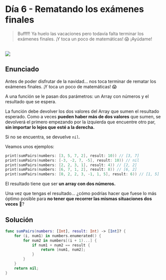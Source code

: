 # Día 6 - Rematando los exámenes finales

> Buffff! Ya huelo las vacaciones pero todavía falta terminar los exámenes finales. ¡Y toca un poco de matemáticas! 😱 ¡Ayúdame!

<br />
<img src="https://img.shields.io/badge/Dificultad-Normal-yellow?style=for-the-badge&labelColor=black">

## Enunciado

Antes de poder disfrutar de la navidad... nos toca terminar de rematar los exámenes finales. ¡Y toca un poco de matemáticas! 😱

A una función se le pasan dos parámetros: un Array con números y el resultado que se espera.

La función debe devolver los dos valores del Array que sumen el resultado esperado. Como a veces **pueden haber más de dos valores** que sumen, se devolverá el primero empezando por la izquierda que encuentre otro par, **sin importar lo lejos que esté a la derecha.**

Si no se encuentra, se devuelve `nil`.

Veamos unos ejemplos:

```swift
print(sumPairs(numbers: [3, 5, 7, 2], result: 10)) // [3, 7]
print(sumPairs(numbers: [-3, -2, 7, -5], result: 10)) // nil
print(sumPairs(numbers: [2, 2, 3, 1], result: 4)) // [2, 2]
print(sumPairs(numbers: [6, 7, 1, 2], result: 8)) // [6, 2]
print(sumPairs(numbers: [0, 2, 2, 3, -1, 1, 5], result: 6)) // [1, 5]
```

El resultado tiene que ser **un array con dos números.**

Una vez que tengas el resultado... ¿cómo podrías hacer que fuese lo más óptimo posible para **no tener que recorrer las mismas situaciones dos veces** 🤔?



## Solución

```swift
func sumPairs(numbers: [Int], result: Int) -> [Int]? {
    for (i, num1) in numbers.enumerated() {
        for num2 in numbers[(i + 1)...] {
            if num1 + num2 == result {
                return [num1, num2];
            }
        }
    }
    return nil;
}
```
